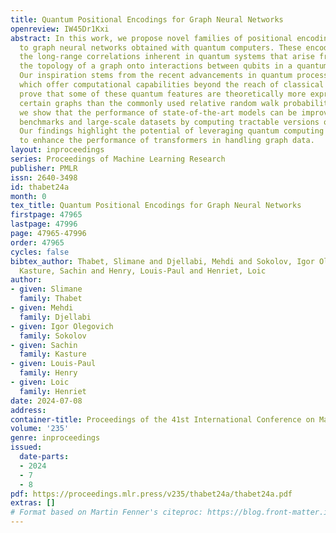 ```yaml
---
title: Quantum Positional Encodings for Graph Neural Networks
openreview: IW45Dr1Kxi
abstract: In this work, we propose novel families of positional encodings tailored
  to graph neural networks obtained with quantum computers. These encodings leverage
  the long-range correlations inherent in quantum systems that arise from mapping
  the topology of a graph onto interactions between qubits in a quantum computer.
  Our inspiration stems from the recent advancements in quantum processing units,
  which offer computational capabilities beyond the reach of classical hardware. We
  prove that some of these quantum features are theoretically more expressive for
  certain graphs than the commonly used relative random walk probabilities. Empirically,
  we show that the performance of state-of-the-art models can be improved on standard
  benchmarks and large-scale datasets by computing tractable versions of quantum features.
  Our findings highlight the potential of leveraging quantum computing capabilities
  to enhance the performance of transformers in handling graph data.
layout: inproceedings
series: Proceedings of Machine Learning Research
publisher: PMLR
issn: 2640-3498
id: thabet24a
month: 0
tex_title: Quantum Positional Encodings for Graph Neural Networks
firstpage: 47965
lastpage: 47996
page: 47965-47996
order: 47965
cycles: false
bibtex_author: Thabet, Slimane and Djellabi, Mehdi and Sokolov, Igor Olegovich and
  Kasture, Sachin and Henry, Louis-Paul and Henriet, Loic
author:
- given: Slimane
  family: Thabet
- given: Mehdi
  family: Djellabi
- given: Igor Olegovich
  family: Sokolov
- given: Sachin
  family: Kasture
- given: Louis-Paul
  family: Henry
- given: Loic
  family: Henriet
date: 2024-07-08
address:
container-title: Proceedings of the 41st International Conference on Machine Learning
volume: '235'
genre: inproceedings
issued:
  date-parts:
  - 2024
  - 7
  - 8
pdf: https://proceedings.mlr.press/v235/thabet24a/thabet24a.pdf
extras: []
# Format based on Martin Fenner's citeproc: https://blog.front-matter.io/posts/citeproc-yaml-for-bibliographies/
---
```

